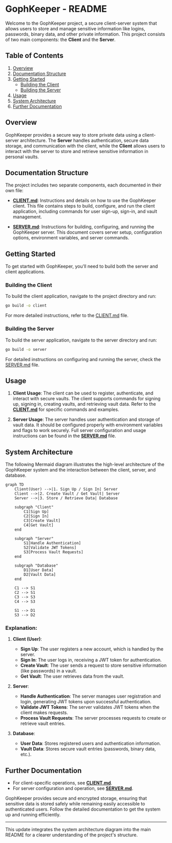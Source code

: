 # GophKeeper - README

Welcome to the GophKeeper project, a secure client-server system that allows users to store and manage sensitive information like logins, passwords, binary data, and other private information. This project consists of two main components: the **Client** and the **Server**.

## Table of Contents

1. [Overview](#overview)
2. [Documentation Structure](#documentation-structure)
3. [Getting Started](#getting-started)
    - [Building the Client](#building-the-client)
    - [Building the Server](#building-the-server)
4. [Usage](#usage)
5. [System Architecture](#system-architecture)
6. [Further Documentation](#further-documentation)

## Overview

GophKeeper provides a secure way to store private data using a client-server architecture. The **Server** handles authentication, secure data storage, and communication with the client, while the **Client** allows users to interact with the server to store and retrieve sensitive information in personal vaults.

## Documentation Structure

The project includes two separate components, each documented in their own file:

- **[CLIENT.md](./CLIENT.md)**: Instructions and details on how to use the GophKeeper client. This file contains steps to build, configure, and run the client application, including commands for user sign-up, sign-in, and vault management.

- **[SERVER.md](./SERVER.md)**: Instructions for building, configuring, and running the GophKeeper server. This document covers server setup, configuration options, environment variables, and server commands.

## Getting Started

To get started with GophKeeper, you'll need to build both the server and client applications.

### Building the Client

To build the client application, navigate to the project directory and run:

```bash
go build -o client
```

For more detailed instructions, refer to the [CLIENT.md](./CLIENT.md) file.

### Building the Server

To build the server application, navigate to the server directory and run:

```bash
go build -o server
```

For detailed instructions on configuring and running the server, check the [SERVER.md](./SERVER.md) file.

## Usage

1. **Client Usage**: The client can be used to register, authenticate, and interact with secure vaults. The client supports commands for signing up, signing in, creating vaults, and retrieving vault data. Refer to the **[CLIENT.md](./CLIENT.md)** for specific commands and examples.

2. **Server Usage**: The server handles user authentication and storage of vault data. It should be configured properly with environment variables and flags to work securely. Full server configuration and usage instructions can be found in the **[SERVER.md](./SERVER.md)** file.

## System Architecture

The following Mermaid diagram illustrates the high-level architecture of the GophKeeper system and the interaction between the client, server, and database.

```mermaid
graph TD
    Client(User) -->|1. Sign Up / Sign In| Server
    Client -->|2. Create Vault / Get Vault| Server
    Server -->|3. Store / Retrieve Data| Database

    subgraph "Client"
        C1[Sign Up]
        C2[Sign In]
        C3[Create Vault]
        C4[Get Vault]
    end
    
    subgraph "Server"
        S1[Handle Authentication]
        S2[Validate JWT Tokens]
        S3[Process Vault Requests]
    end
    
    subgraph "Database"
        D1[User Data]
        D2[Vault Data]
    end
    
    C1 --> S1
    C2 --> S1
    C3 --> S3
    C4 --> S3
    
    S1 --> D1
    S3 --> D2
```

### Explanation:

1. **Client (User)**:
    - **Sign Up**: The user registers a new account, which is handled by the server.
    - **Sign In**: The user logs in, receiving a JWT token for authentication.
    - **Create Vault**: The user sends a request to store sensitive information (like passwords) in a vault.
    - **Get Vault**: The user retrieves data from the vault.

2. **Server**:
    - **Handle Authentication**: The server manages user registration and login, generating JWT tokens upon successful authentication.
    - **Validate JWT Tokens**: The server validates JWT tokens when the client makes requests.
    - **Process Vault Requests**: The server processes requests to create or retrieve vault entries.

3. **Database**:
    - **User Data**: Stores registered users and authentication information.
    - **Vault Data**: Stores secure vault entries (passwords, binary data, etc.).

## Further Documentation

- For client-specific operations, see **[CLIENT.md](./CLIENT.md)**.
- For server configuration and operation, see **[SERVER.md](./SERVER.md)**.

GophKeeper provides secure and encrypted storage, ensuring that sensitive data is stored safely while remaining easily accessible to authenticated users. Follow the detailed documentation to get the system up and running efficiently.

---

This update integrates the system architecture diagram into the main README for a clearer understanding of the project's structure.